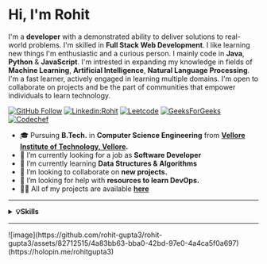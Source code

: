 
<h1 >Hi, I'm Rohit </h1>

I'm a **developer** with a demonstrated ability to deliver solutions to real-world problems. I'm skilled in **Full Stack Web Development**. I like learning new things I'm enthusiastic and a curious person. I mainly code in **Java**, **Python** & **JavaScript**. I'm intrested in expanding my knowledge in fields of **Machine Learning**, **Artificial Intelligence**, **Natural Language Processing**. I'm a fast learner, actively engaged in learning multiple domains. I'm open to collaborate on projects and be the part of communities that empower individuals to learn technology.



[![GitHub Follow](https://img.shields.io/github/followers/rohit-gupta3?label=Follow&style=social)](https://github.com/rohit-gupta3)
[![Linkedin:Rohit ](https://img.shields.io/badge/-Rohit-blue?style=badge&logo=Linkedin&logoColor=white&link=https://www.linkedin.com/in/rohitkumargupta3/)](https://www.linkedin.com/in/rohitkumargupta3/)
[![Leetcode](https://img.shields.io/badge/-LeetCode-FFA116?style=badge&logo=LeetCode&logoColor=black)](https://leetcode.com/ROHIT-KUMAR-GUPTA/)
[![GeeksForGeeks](https://img.shields.io/badge/GeeksforGeeks-298D46?style=badge&logo=geeksforgeeks&logoColor=white)](https://auth.geeksforgeeks.org/user/rohit_gupta2580)
[![Codechef](https://img.shields.io/badge/-CodeChef-5B4638?style=badge&logo=CodeChef&logoColor=white)](https://www.codechef.com/users/rohit_gupta3)


- 🎓 Pursuing **B.Tech.** in **Computer Science Engineering** from **[Vellore Institute of Technology, Vellore](https://vit.ac.in/).**
- 🔭 I’m currently looking for a job as **Software Developer**
- 🌱 I’m currently learning **Data Structures & Algorithms**
- 👯 I’m looking to collaborate on **new projects.**
- 🤝 I’m looking for help with **resources to learn DevOps.**
- 👨‍💻 All of my projects are available **[here](https://github.com/rohit-gupta3)**


<hr/>

<details>
  <summary><b>💡Skills</b></summary>
  <br>
  
  ### 👨‍💻 **Programming Languages**
  
  ![Java](https://img.shields.io/badge/Java-F0931C?style=badge&logo=java&logoColor=F7DF1E)
  ![C/C++](https://img.shields.io/badge/C-00599C?style=badge&logo=c&logoColor=white)
  ![C++](https://img.shields.io/badge/C%2B%2B-00599C?style=badge&logo=c%2B%2B&logoColor=white)
  ![Python](https://img.shields.io/badge/Python-FFD43B?style=badge&logo=python&logoColor=blue)
  ![JavaScript](https://img.shields.io/badge/JavaScript-323330?style=badge&logo=javascript&logoColor=F7DF1E)
  ![PHP](https://img.shields.io/badge/PHP-777BB4?style=badge&logo=php&logoColor=white)
  
  ### 🚀 **Technologies/Frameworks**
  
  ![Node.js](https://img.shields.io/badge/Node.js-339933?style=badge&logo=nodedotjs&logoColor=white)
  ![ExpressJS](https://img.shields.io/badge/Express.js-000000?style=badge&logo=express&logoColor=white)
  ![MongoDB](https://img.shields.io/badge/MongoDB-4EA94B?style=badge&logo=mongodb&logoColor=white)
  ![MySQL](https://img.shields.io/badge/MySQL-005C84?style=badge&logo=mysql&logoColor=white)
  ![Bootstrap](https://img.shields.io/badge/Bootstrap-563D7C?style=badge&logo=bootstrap&logoColor=white)
  
  ### 🛠️ **Developer Tools**
  
  ![Git](https://img.shields.io/badge/GIT-E44C30?style=badge&logo=git&logoColor=white)
  ![GitHub](https://img.shields.io/badge/GitHub-100000?style=badge&logo=github&logoColor=white)
  ![Postman](https://img.shields.io/badge/Postman-FF6C37?style=badge&logo=Postman&logoColor=white)
  ![Anaconda](https://img.shields.io/badge/conda-342B029.svg?&style=badge&logo=anaconda&logoColor=white)

</details>


<hr/>
![image](https://github.com/rohit-gupta3/rohit-gupta3/assets/82712515/4a83bb63-bba0-42bd-97e0-4a4ca5f0a697)
(https://holopin.me/rohitgupta3)
